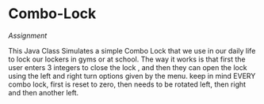 # Combo-Lock
_Assignment_

This Java Class Simulates a simple Combo Lock that we use in our daily life to lock our lockers in gyms or at school. The way it works is that first the user enters 3 integers to close the lock , and then they can open the lock using the left and right turn options given by the menu. keep in mind EVERY combo lock, first is reset to zero, then needs to be rotated left, then right and then another left.
